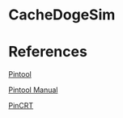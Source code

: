 # CacheDogeSim

# References
  [Pintool](https://software.intel.com/en-us/articles/pin-a-binary-instrumentation-tool-downloads)

  [Pintool Manual](https://software.intel.com/sites/landingpage/pintool/docs/97619/Pin/html/)
  
  [PinCRT](https://software.intel.com/sites/landingpage/pintool/docs/97619/PinCRT/html/)

